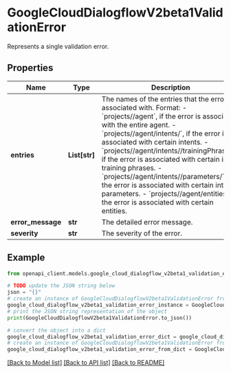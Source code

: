 # GoogleCloudDialogflowV2beta1ValidationError

Represents a single validation error.

## Properties

Name | Type | Description | Notes
------------ | ------------- | ------------- | -------------
**entries** | **List[str]** | The names of the entries that the error is associated with. Format: - &#x60;projects//agent&#x60;, if the error is associated with the entire agent. - &#x60;projects//agent/intents/&#x60;, if the error is associated with certain intents. - &#x60;projects//agent/intents//trainingPhrases/&#x60;, if the error is associated with certain intent training phrases. - &#x60;projects//agent/intents//parameters/&#x60;, if the error is associated with certain intent parameters. - &#x60;projects//agent/entities/&#x60;, if the error is associated with certain entities. | [optional] 
**error_message** | **str** | The detailed error message. | [optional] 
**severity** | **str** | The severity of the error. | [optional] 

## Example

```python
from openapi_client.models.google_cloud_dialogflow_v2beta1_validation_error import GoogleCloudDialogflowV2beta1ValidationError

# TODO update the JSON string below
json = "{}"
# create an instance of GoogleCloudDialogflowV2beta1ValidationError from a JSON string
google_cloud_dialogflow_v2beta1_validation_error_instance = GoogleCloudDialogflowV2beta1ValidationError.from_json(json)
# print the JSON string representation of the object
print(GoogleCloudDialogflowV2beta1ValidationError.to_json())

# convert the object into a dict
google_cloud_dialogflow_v2beta1_validation_error_dict = google_cloud_dialogflow_v2beta1_validation_error_instance.to_dict()
# create an instance of GoogleCloudDialogflowV2beta1ValidationError from a dict
google_cloud_dialogflow_v2beta1_validation_error_from_dict = GoogleCloudDialogflowV2beta1ValidationError.from_dict(google_cloud_dialogflow_v2beta1_validation_error_dict)
```
[[Back to Model list]](../README.md#documentation-for-models) [[Back to API list]](../README.md#documentation-for-api-endpoints) [[Back to README]](../README.md)


